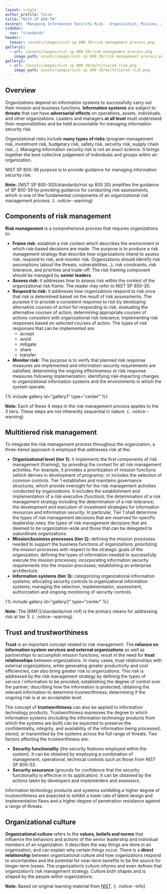 ```yaml
---
layout: single
author_profile: false
title: "NIST SP 800-39"
excerpt: "Managing Information Security Risk - Organization, Mission, and Information System View"
sidebar:
  nav: "standards"
header:
  teaser: /assets/images/nist sp 800 39/risk management process.png
gallery1:
  - url: /assets/images/nist sp 800 39/risk management process.png
    image_path: assets/images/nist sp 800 39/risk management process.png
gallery2:
  - url: /assets/images/nist sp 800 39/multitiered risk.png
    image_path: assets/images/nist sp 800 39/multitiered risk.png
---
```


## Overview

Organizations depend on information systems to successfully carry out their mission and business functions. **Information systems** are subject to **threats** that can have **adversarial effects** on operations, assets, individuals, and other organizations. Leaders and managers **at all level** must understand their responsibilities and be held accountable for managing information security risk.

Organizational risks include **many types of risks** (program management risk, investment risk, budgetary risk, safety risk, security risk, supply chain risk…). Managing information security risk is not an exact science. It brings together the best collective judgement of individuals and groups within an organization.

NIST SP 800-39 purpose is to provide guidance for managing information security risk.

**Note:** [NIST SP 800-30](/standards/nist sp 800 30) amplifies the guidance of SP 800-39 by providing guidance for conducting risk assessments, which is one of the fundamental components of an organizational risk management process.
{: .notice--warning}

## Components of risk management

**Risk management** is a comprehensive process that requires organizations to:
- **Frame risk:** establish a risk context which describes the environment in which risk-based decisions are made. The purpose is to produce a risk management strategy that describe how organizations intend to assess risk, respond to risk, and monitor risk. Organizations should identify risk assumptions (about the threats, vulnerabilities…), risk constraints, risk tolerance, and priorities and trade-off. The risk framing component should be managed by **senior leaders**.
- **Assess risk:** it addresses how to assess risk within the context of the organizational risk frame. The reader may refer to NIST SP 800-30.
- **Respond to risk:** it addresses how organizations respond to risk once that risk is determined based on the result of risk assessments. The purpose it to provide a consistent response to risk by developing alternative courses of action for responding to risk; evaluating the alternative courses of action; determining appropriate courses of actions consistent with organizational risk tolerance; implementing risk responses based on selected courses of action. The types of risk responses that can be implemented are:
    - accept
    - avoid
    - mitigate
    - share
    - transfer
- **Monitor risk:** The purpose is to verify that planned risk response measures are implemented and information security requirements are satisfied; determining the ongoing effectiveness or risk response measures following implementation; identifying risk-impacting changes to organizational information systems and the environments in which the system operate.

{% include gallery id="gallery1" type="center" %}

**Note:** Each of these 4 steps in the risk management process applies to the 3 tiers. These steps are not inherently sequential in nature.
{: .notice--warning}

## Multitiered risk management

To integrate the risk management process throughout the organization, a three-tiered approach is employed that addresses risk at the:
- **Organizational level (tier 1):** it implements the first components of risk management (framing), by providing the context for all risk management activities. For example, it provides a prioritization of mission functions (which derives in development of programs); or includes the selection of common controls. Tier 1 establishes and maintains governance structures, which provide oversight for the risk management activities conducted by organizations. It includes the establishment and implementation of a risk executive (function); the determination of a risk management strategy including the determination of a risk tolerance; the development and execution of investment strategies for information resources and information security. In particular, Tier 1 shall determine the types of risk management decisions that are reserved for specific leadership roles; the types of risk management decisions that are deemed to be organization-wide and those that can be delegated to subordinate organizations.
- **Mission/business processes (tier 2):** defining the mission processes needed to support the business functions of organizations; prioritizing the mission processes with respect to the strategic goals of the organization; defining the types of information needed to successfully execute the mission processes; incorporating information security requirements into the mission processes; establishing an enterprise architecture.
- **Information systems (tier 3):** categorizing organizational information systems; allocating security controls to organizational information systems; managing the selection, implementation, assessment, authorization and ongoing monitoring of security controls.

{% include gallery id="gallery2" type="center" %}

**Note:** The [RMF](/standards/nist rmf) is the primary means for addressing risk at tier 3.
{: .notice--warning}

## Trust and trustworthiness

**Trust** is an important concept related to risk management. The **reliance on information system services and external organizations** as well as partnerships to accomplish mission functions, result in the need for **trust relationships** between organizations. In many cases, trust relationships with external organizations, while generating greater productivity and cost efficiencies, can also bring greater risk to organizations. This risk is addressed by the risk management strategy by defining the types of service / information to be provided; establishing the degree of control over the partner; describing how the information is protected; obtaining the relevant information to determine trustworthiness; determining if the ongoing risk is at an acceptable level.

The concept of **trustworthiness** can also be applied to information technology products. Trustworthiness expresses the degree to which information systems (including the information technology products from which the systems are built) can be expected to preserve the confidentiality, integrity, and availability of the information being processed, stored, or transmitted by the systems across the full range of threats. Two factors affecting the trustworthiness are:
- **Security functionality** (the security features employed within the system). It can be obtained by employing a combination of management, operational, technical controls such as those from NIST SP 800-53.
- **Security assurance** (grounds for confidence that the security functionality is effective in its application). It can be obtained by the actions taken by developers and implementers and assessors.  

Information technology products and systems exhibiting a higher degree of trustworthiness are expected to exhibit a lower rate of latent design and implementation flaws and a higher degree of penetration resistance against a range of threats.

## Organizational culture

**Organizational culture** refers to the **values, beliefs and norms** that influence the behaviors and actions of the senior leadership and individual members of an organization. It describes the way things are done in an organization, and can explain why certain things occur. There is a **direct relationship** between organizational culture and how organizations respond to uncertainties and the potential for near-term benefits to be the source for longer-term losses. The organization’s culture informs and even defines that organization’s risk management strategy. Culture both shapes and is shaped by the people within organizations.

**Note:** Based on original learning material from [NIST](https://www.nist.gov/).
{: .notice--info}

